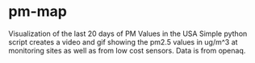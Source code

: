 # pm-map
Visualization of the last 20 days of PM Values in the USA
Simple python script creates a video and gif showing the pm2.5 values in ug/m^3 at monitoring sites as well as from low cost sensors.
Data is from openaq.
